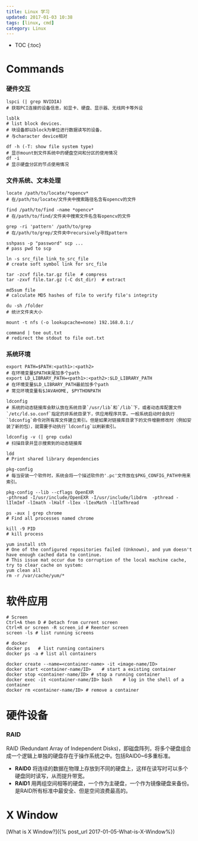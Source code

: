 ```yaml
---
title: Linux 学习
updated: 2017-01-03 10:38
tags: [linux, cmd]
category: Linux
---
```


* TOC
{:toc}

# Commands
### 硬件交互

```
lspci (| grep NVIDIA)
# 获取PCI连接的设备信息，如显卡、硬盘、显示器、无线网卡等外设
```

```
lsblk
# list block devices.
# 块设备即以block为单位进行数据读写的设备，
# 与character device相对
```

```
df -h (-T: show file system type)
# 显示mount到文件系统中的硬盘空间和分区的使用情况
df -i 
# 显示硬盘分区的节点使用情况
```

### 文件系统、文本处理

```
locate /path/to/locate/*opencv*
# 在/path/to/locate/文件夹中搜索路径名含有opencv的文件
```

```
find /path/to/find -name *opencv*
# 在/path/to/find/文件夹中搜索文件名含有opencv的文件
```

```
grep -ri 'pattern' /path/to/grep
# 在/path/to/grep/文件夹中recursively寻找pattern
```

```
sshpass -p "password" scp ...
# pass pwd to scp
```

```
ln -s src_file link_to_src_file
# create soft symbol link for src_file
```

```
tar -zcvf file.tar.gz file	# compress
tar -zxvf file.tar.gz (-C dst_dir)	# extract

```

```
md5sum file
# calculate MD5 hashes of file to verify file's integrity
```

```
du -sh /folder
# 统计文件夹大小
```

```
mount -t nfs (-o lookupcache=none) 192.168.0.1:/
```

```
command | tee out.txt
# redirect the stdout to file out.txt
```

### 系统环境

```
export PATH=$PATH:<path1>:<path2>
# 在环境变量$PATH末尾加多个path
export LD_LIBRARY_PATH=<path1>:<path2>:$LD_LIBRARY_PATH
# 在环境变量$LD_LIBRARY_PATH最前加多个path
# 常见环境变量有$JAVAHOME, $PYTHONPATH
```

```
ldconfig
# 系统的动态链接库会默认放在系统目录`/usr/lib`和`/lib`下，或者动态库配置文件`/etc/ld.so.conf`指定的非系统目录下，供应用程序共享。一般系统启动时会执行`ldconfig`命令对所有库文件建立索引。但是如果对链接库目录下的文件增删修改时（例如安装了新的包），就需要手动执行`ldconfig`以刷新索引。

ldconfig -v (| grep cuda)
# 扫描目录并显示搜索到的动态链接库

ldd
# Print shared library dependencies
```

```
pkg-config
# 每当安装一个软件时，系统会将一个描述软件的'.pc'文件放在$PKG_CONFIG_PATH中用来索引。

pkg-config --lib --cflags OpenEXR
-pthread -I/usr/include/OpenEXR -I/usr/include/libdrm  -pthread -lIlmImf -lImath -lHalf -lIex -lIexMath -lIlmThread
```

```
ps -aux | grep chrome
# Find all processes named chrome

kill -9 PID
# kill process
```

```
yum install sth
# One of the configured repositories failed (Unknown), and yum doesn't have enough cached data to continue.
# This issue mat occur due to corruption of the local machine cache, try to clear cache on system:
yum clean all
rm -r /var/cache/yum/*
```

# 软件应用

```
# Screen
Ctrl+A then D # Detach from current screen
Ctrl+R or screen -R screen_id # Reenter screen
screen -ls # list running screens

# docker
docker ps	# list running containers
docker ps -a # list all containers

docker create --name=<container-name> -it <image-name/ID>
docker start <container-name/ID>	# start a existing container
docker stop <container-name/ID>	# stop a running container
docker exec -it <container-name/ID> bash	# log in the shell of a container
docker rm <container-name/ID> # remove a container
```

# 硬件设备
### RAID

RAID (Redundant Array of Independent Disks)，即磁盘阵列，将多个硬盘组合成一个逻辑上单独的硬盘存在于操作系统之中。包括RAID0~6多重标准。
* **RAID0** 将连续的数据在物理上存放到不同的硬盘上，这样在读写时可以多个硬盘同时读写，从而提升带宽。
* **RAID1** 用两组空间相等的硬盘，一个作为主硬盘，一个作为镜像硬盘来备份。是RAID所有标准中最安全、但是空间浪费最高的。

# X Window

[What is X Window?]({% post_url 2017-01-05-What-is-X-Window%})
